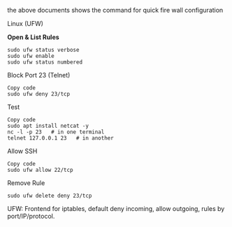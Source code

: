 the above documents shows the command for quick fire wall configuration 

 Linux (UFW)

**Open & List Rules**
```
sudo ufw status verbose
sudo ufw enable
sudo ufw status numbered
```

Block Port 23 (Telnet)
```
Copy code
sudo ufw deny 23/tcp
```

Test
```
Copy code
sudo apt install netcat -y
nc -l -p 23   # in one terminal
telnet 127.0.0.1 23   # in another
```

Allow SSH
```
Copy code
sudo ufw allow 22/tcp
```

Remove Rule
```
sudo ufw delete deny 23/tcp
```

UFW: Frontend for iptables, default deny incoming, allow outgoing, rules by port/IP/protocol.
